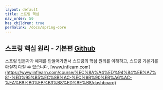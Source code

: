 ```yaml
---
layout: default
title: 스프링 핵심
nav_order: 50
has_children: true
permalink: /docs/spring-core
---
```



## 스프링 핵심 원리 - 기본편 [Github](https://github.com/jdalma/spring-core)

스프링 입문자가 예제를 만들어가면서 스프링의 핵심 원리를 이해하고, 스프링 기본기를 확실히 다질 수 있습니다.
[www.inflearn.com](https://www.inflearn.com/course/%EC%8A%A4%ED%94%84%EB%A7%81-%ED%95%B5%EC%8B%AC-%EC%9B%90%EB%A6%AC-%EA%B8%B0%EB%B3%B8%ED%8E%B8/dashboard)
